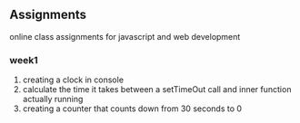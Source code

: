 ## Assignments 
online class assignments for javascript and web development 
### week1 
1) creating a clock in console 
2) calculate the time it takes between a setTimeOut call and inner function actually running
3) creating a counter that counts down from 30 seconds to 0 


